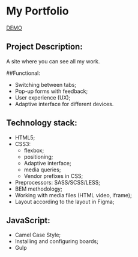 # My Portfolio 

[DEMO](https://portfoio-iv.vercel.app/)

## Project Description:
A site where you can see all my work.

##Functional:
- Switching between tabs;
- Pop-up forms with feedback;
- User experience (UX);
- Adaptive interface for different devices.

## Technology stack:
- HTML5;
- CSS3:
  - flexbox;
  - positioning;
  - Adaptive interface;
  - media queries;
  - Vendor prefixes in CSS;
- Preprocessors: SASS/SCSS/LESS;
- BEM methodology;
- Working with media files (HTML video, iframe);
- Layout according to the layout in Figma;
## JavaScript:
- Camel Case Style;
- Installing and configuring boards;
- Gulp
